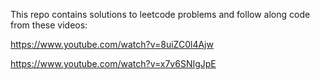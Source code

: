 This repo contains solutions to leetcode problems and follow along code from these videos:

https://www.youtube.com/watch?v=8uiZC0l4Ajw

https://www.youtube.com/watch?v=x7v6SNIgJpE
